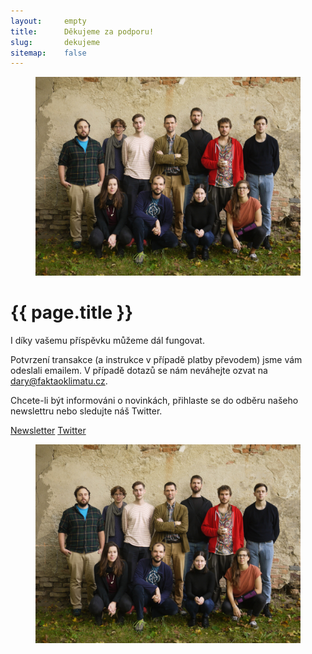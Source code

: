 ```yaml
---
layout:     empty
title:      Děkujeme za podporu!
slug:       dekujeme
sitemap:    false
---
```

<div class="section">
    <div class="container clearfix">
        <figure class="d-none d-md-block float-right w-50 ml-4">
            <img src="/assets/img/fakta-tym.jpg" class="rounded w-100" alt="Jádro týmu Fakta o klimatu"/>
        </figure>
        <h1 class="pt-3">{{ page.title }}</h1>
        <p class="lead pt-3">I díky vašemu příspěvku můžeme dál fungovat.</p>
        <p class="lead">Potvrzení transakce (a instrukce v případě platby převodem) jsme vám odeslali emailem. V případě dotazů se nám neváhejte ozvat na <a href="mailto:dary@faktaoklimatu.cz" title="Kontaktní adresa pro dárce">dary@faktaoklimatu.cz</a>.</p>
        <p class="lead pb-2">Chcete-li být informováni o novinkách, přihlaste se do odběru našeho newslettru nebo sledujte náš Twitter.</p>
        <a href="{{ site.newsletter }}" target="_blank" class="btn btn-primary"><i class="fas fa-fw fa-envelope-open-text"></i> Newsletter</a>
        <a href="https://twitter.com/{{ site.twitter }}" target="_blank" class="btn btn-secondary"><i class="fab fa-fw fa-twitter"></i> Twitter</a>
        <figure class="d-md-none w-100 mt-2">
            <img src="/assets/img/fakta-tym.jpg" class="rounded w-100" alt="Jádro týmu Fakta o klimatu"/>
        </figure>
    </div>
</div>


